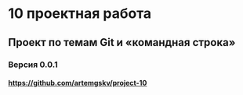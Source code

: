 # 10 проектная работа
## Проект по темам Git и «командная строка»
### Версия 0.0.1
#### https://github.com/artemgskv/project-10
